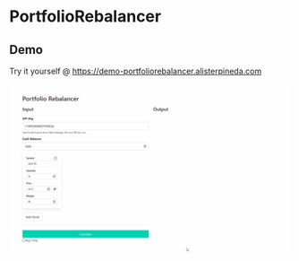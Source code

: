 # PortfolioRebalancer
## Demo
Try it yourself @ https://demo-portfoliorebalancer.alisterpineda.com

![Demo Video](docs/demo.gif)